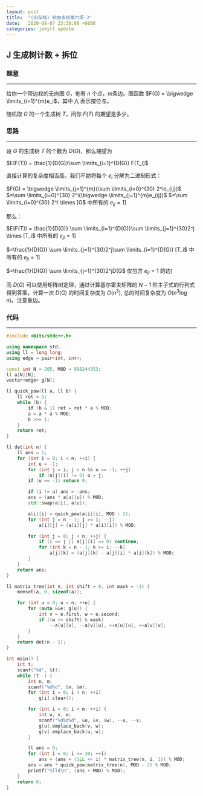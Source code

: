 ```yaml
---
layout: post
title:  "(旧存档) 杭电多校第六场-J"
date:   2020-08-07 23:38:00 +0800
categories: jekyll update
---
```

## J 生成树计数 + 拆位

### 题意

---
给你一个带边权的无向图 $G$，他有 $n$ 个点，$m$条边。图函数 $F(G) = \bigwedge \limits_{i=1}^{m}e_i$，其中 $\bigwedge$ 表示按位与。

随机取 $G$ 的一个生成树 $T$，问你 $F(T)$ 的期望是多少。

### 思路

---
设 $G$ 的生成树 $T$ 的个数为 $D(G)$，那么期望为

$E(F(T)) = \frac{1}{D(G)}\sum \limits_{i=1}^{D(G)} F(T_i)$

直接计算的复杂度相当高。我们不妨将每个 $e_i$ 分解为二进制形式：

$F(G) = \bigwedge \limits_{j=1}^{m}(\sum \limits_{i=0}^{30} 2^ie_{ij})$
$=\sum \limits_{i=0}^{30} 2^i(\bigwedge \limits_{j=1}^{m}e_{ij})$
$=\sum \limits_{i=0}^{30} 2^i \times [G$ 中所有的 $e_{ij}=1]$

那么：

$E(F(T)) = \frac{1}{D(G)} \sum \limits_{i=1}^{D(G)}\sum \limits_{j=1}^{30}2^j \times [T_i$ 中所有的 $e_{ji}=1]$

$=\frac{1}{D(G)} \sum \limits_{j=1}^{30}2^j\sum \limits_{i=1}^{D(G)}  [T_i$ 中所有的 $e_{ji}=1]$

$=\frac{1}{D(G)} \sum \limits_{j=1}^{30}2^jD(G$ 仅包含 $e_{ji}=1$ 的边$)$

而 $D(G)$ 可以使用矩阵树定理，通过计算基尔霍夫矩阵的 $N-1$ 阶主子式的行列式得到答案，计算一次 $D(G)$ 的时间复杂度为 $O(n^3)$, 总的时间复杂度为 $O(n^3\log n)$。注意重边。

### 代码

---

```c++
#include <bits/stdc++.h>

using namespace std;
using ll = long long;
using edge = pair<int, int>;

const int N = 205, MOD = 998244353;
ll a[N][N];
vector<edge> g[N];

ll quick_pow(ll a, ll b) {
    ll ret = 1;
    while (b) {
        if (b & 1) ret = ret * a % MOD;
        a = a * a % MOD;
        b >>= 1;
    }
    return ret;
}

ll det(int n) {
    ll ans = 1;
    for (int i = 0; i < n; ++i) {
        int u = -1;
        for (int j = i; j < n && u == -1; ++j)
            if (a[j][i] != 0) u = j;
        if (u == -1) return 0;

        if (i != u) ans = -ans;
        ans = (ans * a[u][u]) % MOD;
        std::swap(a[i], a[u]);

        a[i][i] = quick_pow(a[i][i], MOD - 2);
        for (int j = n - 1; j >= i; --j)
            a[i][j] = (a[i][j] * a[i][i]) % MOD;

        for (int j = 0; j < n; ++j) {
            if (i == j || a[j][i] == 0) continue;
            for (int k = n - 1; k >= i; --k)
                a[j][k] = (a[j][k] - a[j][i] * a[i][k]) % MOD;
        }
    }
    return ans;
}

ll matrix_tree(int n, int shift = 0, int mask = -1) {
    memset(a, 0, sizeof(a));

    for (int u = 0; u < n; ++u) {
        for (auto &&e: g[u]) {
            int v = e.first, w = e.second;
            if ((w >> shift) & mask)
                --a[u][v], --a[v][u], ++a[u][u], ++a[v][v];
        }
    }
    return det(n - 1);
}

int main() {
    int t;
    scanf("%d", &t);
    while (t--) {
        int n, m;
        scanf("%d%d", &n, &m);
        for (int i = 0; i < n; ++i)
            g[i].clear();

        for (int i = 0; i < m; ++i) {
            int u, v, w;
            scanf("%d%d%d", &u, &v, &w), --u, --v;
            g[u].emplace_back(v, w);
            g[v].emplace_back(u, w);
        }

        ll ans = 0;
        for (int i = 0; i <= 30; ++i)
            ans = (ans + (1LL << i) * matrix_tree(n, i, 1)) % MOD;
        ans = ans * quick_pow(matrix_tree(n), MOD - 2) % MOD;
        printf("%lld\n", (ans + MOD) % MOD);
    }
    return 0;
}
```
